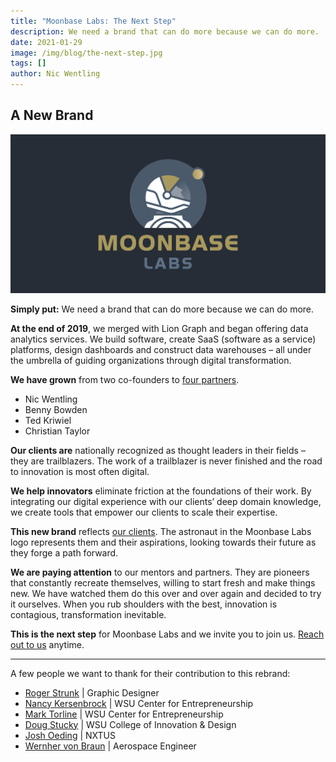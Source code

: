```yaml
---
title: "Moonbase Labs: The Next Step"
description: We need a brand that can do more because we can do more.
date: 2021-01-29
image: /img/blog/the-next-step.jpg
tags: []
author: Nic Wentling
---
```


## A New Brand

![The new Moonbase Labs logo](/img/blog/the-next-step-01.png)

**Simply put:** We need a brand that can do more because we can do more.

**At the end of 2019**, we merged with Lion Graph and began offering data analytics services. We build software, create SaaS (software as a service) platforms, design dashboards and construct data warehouses – all under the umbrella of guiding organizations through digital transformation.

**We have grown** from two co-founders to [four partners](/about).

 * Nic Wentling
 * Benny Bowden
 * Ted Kriwiel
 * Christian Taylor

**Our clients are** nationally recognized as thought leaders in their fields – they are trailblazers. The work of a trailblazer is never finished and the road to innovation is most often digital.

**We help innovators** eliminate friction at the foundations of their work. By integrating our digital experience with our clients’ deep domain knowledge, we create tools that empower our clients to scale their expertise.

**This new brand** reflects [our clients](/missions). The astronaut in the Moonbase Labs logo represents them and their aspirations, looking towards their future as they forge a path forward.

**We are paying attention** to our mentors and partners. They are pioneers that constantly recreate themselves, willing to start fresh and make things new. We have watched them do this over and over again and decided to try it ourselves. When you rub shoulders with the best, innovation is contagious, transformation inevitable.

**This is the next step** for Moonbase Labs and we invite you to join us. [Reach out to us](/contact) anytime.

___

A few people we want to thank for their contribution to this rebrand:

 * [Roger Strunk](https://www.rogerstrunk.com) | Graphic Designer
 * [Nancy Kersenbrock](https://www.linkedin.com/in/nancy-kersenbrock-68770122/) | WSU Center for Entrepreneurship
 * [Mark Torline](https://www.linkedin.com/in/mark-torline-1b025917/) | WSU Center for Entrepreneurship
 * [Doug Stucky](https://www.linkedin.com/in/doug-stucky-4a23471/) | WSU College of Innovation & Design
 * [Josh Oeding](https://www.linkedin.com/in/joshoeding) | NXTUS
 * [Wernher von Braun](https://youtu.be/eXIDFx74aSY) | Aerospace Engineer
